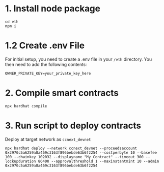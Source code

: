 # 1. Install node package
```shell
cd eth
npm i
```

# 1.2 Create .env File
For initial setup, you need to create a .env file in your `/eth` directory.
You then need to add the following contents:
```
OWNER_PRIVATE_KEY=your_private_key_here
```

# 2. Compile smart contracts
```shell
npx hardhat compile
```

# 3. Run script to deploy contracts
Deploy at target network as `ccnext_devnet`
```shell
npx hardhat deploy --network ccnext_devnet --proceedsaccount 0x2970c5a6259a0a469c3163f896bebde63b6f2254 --costperbyte 10 --basefee 100 --chainkey 102032 --displayname "My Contract" --timeout 300 --lockupduration 86400 --approvalthreshold 1 --maxinstantmint 10 --admin 0x2970c5a6259a0a469c3163f896bebde63b6f2254
```